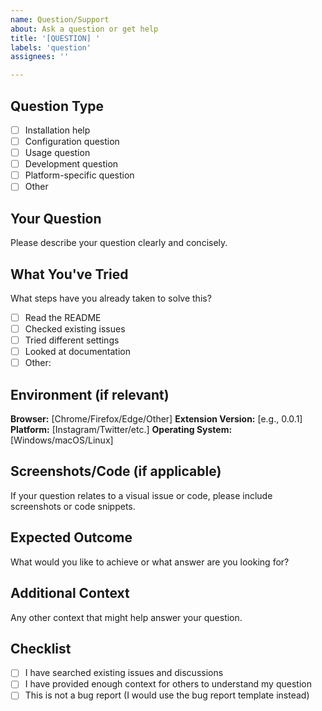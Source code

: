 ```yaml
---
name: Question/Support
about: Ask a question or get help
title: '[QUESTION] '
labels: 'question'
assignees: ''

---
```


## Question Type
- [ ] Installation help
- [ ] Configuration question
- [ ] Usage question
- [ ] Development question
- [ ] Platform-specific question
- [ ] Other

## Your Question
Please describe your question clearly and concisely.

## What You've Tried
What steps have you already taken to solve this?
- [ ] Read the README
- [ ] Checked existing issues
- [ ] Tried different settings
- [ ] Looked at documentation
- [ ] Other: 

## Environment (if relevant)
**Browser:** [Chrome/Firefox/Edge/Other]
**Extension Version:** [e.g., 0.0.1]
**Platform:** [Instagram/Twitter/etc.]
**Operating System:** [Windows/macOS/Linux]

## Screenshots/Code (if applicable)
If your question relates to a visual issue or code, please include screenshots or code snippets.

## Expected Outcome
What would you like to achieve or what answer are you looking for?

## Additional Context
Any other context that might help answer your question.

## Checklist
- [ ] I have searched existing issues and discussions
- [ ] I have provided enough context for others to understand my question
- [ ] This is not a bug report (I would use the bug report template instead)
